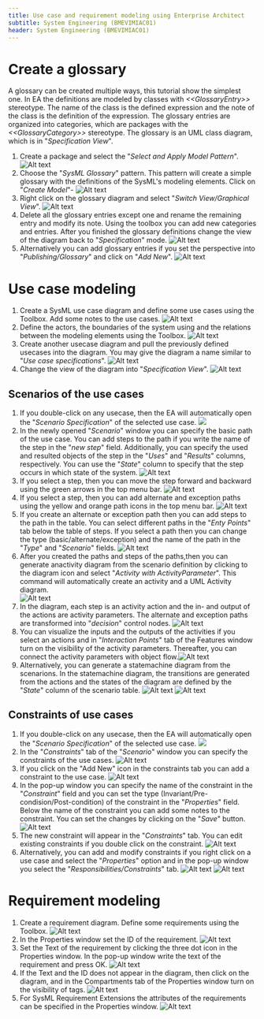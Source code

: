 ```yaml
---
title: Use case and requirement modeling using Enterprise Architect
subtitle: System Engineering (BMEVIMIAC01)
header: System Engineering (BMEVIMIAC01)
---
```


# Create a glossary

A glossary can be created multiple ways, this tutorial show the simplest one. In EA the definitions are modeled by classes with *\<\<GlossaryEntry\>\>* stereotype. The name of the class is the defined expression and the note of the class is the definition of the expression. The glossary entries are organized into categories, which are packages with the *\<\<GlossaryCategory\>\>* stereotype. The glossary is an UML class diagram, which is in "*Specification View*".

1. Create a package and select the "*Select and Apply Model Pattern*".
![Alt text](figs/ea-uc-and-req-modeling/image.png)
1. Choose the "*SysML Glossary*" pattern. This pattern will create a simple glossary with the definitions of the SysML's modeling elements. Click on "*Create Model*"-
![Alt text](figs/ea-uc-and-req-modeling/image-1.png)
1. Right click on the glossary diagram and select "*Switch View/Graphical View*".
![Alt text](figs/ea-uc-and-req-modeling/image-2.png)
1. Delete all the glossary entries except one and rename the remaining entry and modify its note. Using the toolbox you can add new categories and entries. After you finished the glossary definitions change the view of the diagram back to "*Specification*" mode.
![Alt text](figs/ea-uc-and-req-modeling/image-3.png)
1. Alternatively you can add glossary entries if you set the perspective into "*Publishing/Glossary*" and click on "*Add New*".
![Alt text](figs/ea-uc-and-req-modeling/image-4.png)

# Use case modeling

1. Create a SysML use case diagram and define some use cases using the Toolbox. Add some notes to the use cases.
![Alt text](figs/ea-uc-and-req-modeling/image-5.png)
1. Define the actors, the boundaries of the system using and the relations between the modeling elements using the Toolbox.
![Alt text](figs/ea-uc-and-req-modeling/image-6.png)
1. Create another usecase diagram and pull the previously defined usecases into the diagram. You may give the diagram a name similar to "*Use case specifications*".
![Alt text](figs/ea-uc-and-req-modeling/image-7.png)
1. Change the view of the diagram into "*Specification View*".
![Alt text](figs/ea-uc-and-req-modeling/image-8.png)


## Scenarios of the use cases
1. If you double-click on any usecase, then the EA will automatically open the "*Scenario Specification*" of the selected use case.
![](figs/ea-scenarios-and-constraints/image.png)
1. In the newly opened "*Scenario*" window you can specify the basic path of the use case. You can add steps to the path if you write the name of the step in the "*new step*" field. Additionally, you can specify the used and resulted objects of the step in the "*Uses*" and "*Results*" columns, respectively. You can use the "*State*" column to specify that the step occurs in which state of the system.
![Alt text](figs/ea-scenarios-and-constraints/image-1.png)
2. If you select a step, then you can move the step forward and backward using the green arrows in the top menu bar.
![Alt text](figs/ea-scenarios-and-constraints/image-2.png)
3. If you select a step, then you can add alternate and exception paths using the yellow and orange path icons in the top menu bar.
![Alt text](figs/ea-scenarios-and-constraints/image-3.png)
1. If you create an alternate or exception path then you can add steps to the path in the table. You can select different paths in the "*Enty Points*" tab below the table of steps. If you select a path then you can change the type (basic/alternate/exception) and the name of the path in the "*Type*" and "*Scenario*" fields.
![Alt text](figs/ea-scenarios-and-constraints/image-4.png)
1. After you created the paths and steps of the paths,then you can generate anactivity diagram from the scenario definition by clicking to the diagram icon and select "*Activity with ActivityParameter*". This command will automatically create an activity and a UML Activity diagram.   
![Alt text](figs/ea-scenarios-and-constraints/image-5.png)
2. In the diagram, each step is an activity action and the in- and output of the actions are activity parameters. The alternate and exception paths are transformed into "*decision*" control nodes. 
![Alt text](figs/ea-scenarios-and-constraints/image-6.png)
3. You can visualize the inputs and the outputs of the activities if you select an actions and in "*Interaction Points*" tab of the Features window turn on the visibility of the activity parameters. Thereafter, you can connect the activity parameters with object flow.![Alt text](figs/ea-scenarios-and-constraints/image-7.png)
4. Alternatively, you can generate a statemachine diagram from the scenarions. In the statemachine diagram, the transitions are generated from the actions and the states of the diagram are defined by the "*State*" column of the scenario table.
![Alt text](figs/ea-scenarios-and-constraints/image-8.png)
![Alt text](figs/ea-scenarios-and-constraints/image-9.png)

## Constraints of use cases

1. If you double-click on any usecase, then the EA will automatically open the "*Scenario Specification*" of the selected use case.
![](figs/ea-scenarios-and-constraints/image.png)
1. In the "*Constraints*" tab of the "*Scenario*" window you can specify the constraints of the use cases. 
![Alt text](figs/ea-scenarios-and-constraints/image-10.png)
1. If you click on the "Add New" icon in the constraints tab you can add a constraint to the use case.
![Alt text](figs/ea-scenarios-and-constraints/image-11.png)
1. In the pop-up window you can specify the name of the constraint in the "*Constraint*" field and you can set the type (Invariant/Pre-condision/Post-condition) of the constraint in the "*Properties*" field. Below the name of the constraint you can add some notes to the constraint. You can set the changes by clicking on the "*Save*" button.
![Alt text](figs/ea-scenarios-and-constraints/image-12.png)
1. The new constraint will appear in the "*Constraints*" tab. You can edit existing constraints if you double click on the constraint.
![Alt text](figs/ea-scenarios-and-constraints/image-13.png)
1. Alternatively, you can add and modify constraints if you right click on a use case and select the "*Properties*" option and in the pop-up window you select the "*Responsibilities/Constraints*" tab.
![Alt text](figs/ea-scenarios-and-constraints/image-14.png)
![Alt text](figs/ea-scenarios-and-constraints/image-15.png)




# Requirement modeling

1. Create a requirement diagram. Define some requirements using the Toolbox.
![Alt text](figs/ea-uc-and-req-modeling/image-9.png)
1. In the Properties window set the ID of the requirement.
![Alt text](figs/ea-uc-and-req-modeling/image-10.png)
1. Set the Text of the requirement by clicking the three dot icon in the Properties window. In the pop-up window write the text of the requirement and press OK.
![Alt text](figs/ea-uc-and-req-modeling/image-11.png)
1. If the Text and the ID does not appear in the diagram, then click on the diagram, and in the Compartments tab of the Properties window turn on the visibility of tags.
![Alt text](figs/ea-uc-and-req-modeling/image-12.png)
1. For SysML Requirement Extensions the attributes of the requirements can be specified in the Properties window.
![Alt text](figs/ea-uc-and-req-modeling/image-13.png)